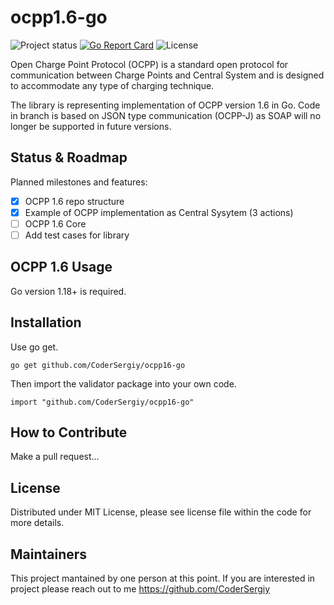 ocpp1.6-go
=================
![Project status](https://img.shields.io/badge/version-0.1.1-green.svg)
[![Go Report Card](https://goreportcard.com/badge/github.com/CoderSergiy/ocpp16-go)](https://goreportcard.com/report/github.com/CoderSergiy/ocpp16-go)
![License](https://img.shields.io/dub/l/vibe-d.svg)

Open Charge Point Protocol (OCPP) is a standard open protocol for communication between Charge Points and Central System and is designed to accommodate any type of charging technique. 

The library is representing implementation of OCPP version 1.6 in Go.
Code in branch is based on JSON type communication (OCPP-J) as SOAP will no longer be supported in future versions.

## Status & Roadmap

Planned milestones and features:

- [x] OCPP 1.6 repo structure
- [x] Example of OCPP implementation as Central Sysytem (3 actions)
- [ ] OCPP 1.6 Core
- [ ] Add test cases for library

## OCPP 1.6 Usage

Go version 1.18+ is required.

Installation
------------

Use go get.

	go get github.com/CoderSergiy/ocpp16-go

Then import the validator package into your own code.

	import "github.com/CoderSergiy/ocpp16-go"


How to Contribute
------

Make a pull request...

License
-------
Distributed under MIT License, please see license file within the code for more details.

Maintainers
-----------
This project mantained by one person at this point.
If you are interested in project please reach out to me https://github.com/CoderSergiy

